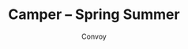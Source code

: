 ---
title: 'Camper – Spring Summer'
author: Convoy
project_image_path: '/images/gallery/camper-spring-summer.jpeg'
external_url: 'http://www.camper.com/fr_FR/content/spring-summer-16#'
---